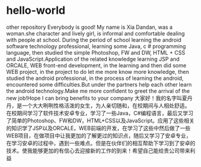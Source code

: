# hello-world
other repository
Everybody is good!
  My name is Xia Dandan, was a woman.she character and lively girl, is informal and comfortable dealing with people at school.
  During the period of school learning the android software technology professional, learning some Java, c # programming language, then studied the simple Photoshop, FW and DW, HTML + CSS and JavaScript.Application of the related knowledge learning JSP and ORCALE, WEB front-end development, in the learning and then did some WEB project, in the project to do let me more know more knowledge, then studied the android professional, in the process of learning the android, encountered some difficulties.But under the partners help each other learn the android technology.Make me more confident to greet the arrival of the new job!Hope I can bring benefits to your company
  大家好！我的名字叫夏丹丹，是一个大大咧咧性格活泼的女生，为人亲切随和，在校期间与人相处舒适。
在校期间学习了软件技术安卓专业，学习了一些Java，C#编程语言，最后又学习了简单的Photoshop、FW和DW，HTML+CSS以及JavaScript。应用了这些相关的知识学了JSP以及ORCALE，WEB前端的开发，在学习了这些中然后做了一些WEB项目，在做项目中让我更加的了解更过的知识点，随后又学习了安卓专业，在学习安卓的过程中，遇到一些难点。但是在伙伴们的相互帮助下学习到了安卓的技术。使我能够更加的有信心去迎接新的工作的到来！希望自己能给贵公司带来利益
